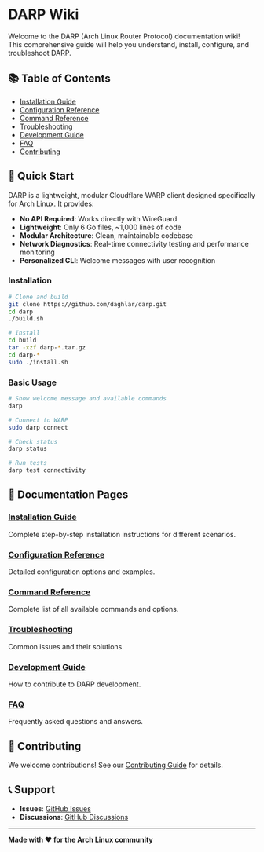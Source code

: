 # DARP Wiki

Welcome to the DARP (Arch Linux Router Protocol) documentation wiki! This comprehensive guide will help you understand, install, configure, and troubleshoot DARP.

## 📚 Table of Contents

- [Installation Guide](Installation-Guide)
- [Configuration Reference](Configuration-Reference)
- [Command Reference](Command-Reference)
- [Troubleshooting](Troubleshooting)
- [Development Guide](Development-Guide)
- [FAQ](FAQ)
- [Contributing](Contributing)

## 🚀 Quick Start

DARP is a lightweight, modular Cloudflare WARP client designed specifically for Arch Linux. It provides:

- **No API Required**: Works directly with WireGuard
- **Lightweight**: Only 6 Go files, ~1,000 lines of code
- **Modular Architecture**: Clean, maintainable codebase
- **Network Diagnostics**: Real-time connectivity testing and performance monitoring
- **Personalized CLI**: Welcome messages with user recognition

### Installation

```bash
# Clone and build
git clone https://github.com/daghlar/darp.git
cd darp
./build.sh

# Install
cd build
tar -xzf darp-*.tar.gz
cd darp-*
sudo ./install.sh
```

### Basic Usage

```bash
# Show welcome message and available commands
darp

# Connect to WARP
sudo darp connect

# Check status
darp status

# Run tests
darp test connectivity
```

## 📖 Documentation Pages

### [Installation Guide](Installation-Guide)
Complete step-by-step installation instructions for different scenarios.

### [Configuration Reference](Configuration-Reference)
Detailed configuration options and examples.

### [Command Reference](Command-Reference)
Complete list of all available commands and options.

### [Troubleshooting](Troubleshooting)
Common issues and their solutions.

### [Development Guide](Development-Guide)
How to contribute to DARP development.

### [FAQ](FAQ)
Frequently asked questions and answers.

## 🤝 Contributing

We welcome contributions! See our [Contributing Guide](Contributing) for details.

## 📞 Support

- **Issues**: [GitHub Issues](https://github.com/daghlar/darp/issues)
- **Discussions**: [GitHub Discussions](https://github.com/daghlar/darp/discussions)

---

**Made with ❤️ for the Arch Linux community**
